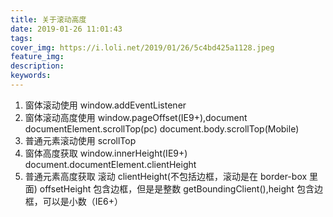 ```yaml
---
title: 关于滚动高度
date: 2019-01-26 11:01:43
tags:
cover_img: https://i.loli.net/2019/01/26/5c4bd425a1128.jpeg
feature_img:
description:
keywords:
---
```


1. 窗体滚动使用 window.addEventListener
2. 窗体滚动高度使用
   window.pageOffset(IE9+),document
   documentElement.scrollTop(pc)
   document.body.scrollTop(Mobile)
3. 普通元素滚动使用 scrollTop
4. 窗体高度获取
   window.innerHeight(IE9+)
   document.documentElement.clientHeight
5. 普通元素高度获取
   滚动 clientHeight(不包括边框，滚动是在 border-box 里面)
   offsetHeight 包含边框，但是是整数
   getBoundingClient(),height 包含边框，可以是小数（IE6+）
